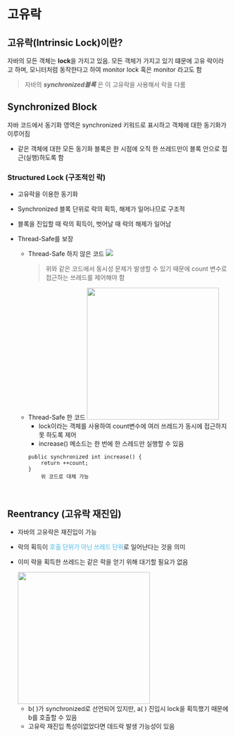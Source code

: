 # 고유락

## 고유락(Intrinsic Lock)이란?

자바의 모든 객체는 **lock**을 가지고 있음. 모든 객체가 가지고 있기 떄문에 고유 락이라고 하며, 모니터처럼 동작한다고 하여 monitor lock 혹은 monitor 라고도 함

> 자바의 **_synchronized블록_** 은 이 고유락을 사용해서 락을 다룸

## Synchronized Block

자바 코드에서 동기화 영역은 synchronized 키워드로 표시하고 객체에 대한 동기화가 이루어짐

- 같은 객체에 대한 모든 동기화 블록은 한 시점에 오직 한 쓰레드만이 블록 안으로 접근(실행)하도록 함

### Structured Lock (구조적인 락)

- 고유락을 이용한 동기화

- Synchronized 블록 단위로 락의 획득, 해제가 일어나므로 구조적

- 블록을 진입할 때 락의 획득이, 벗어날 때 락의 해제가 일어남

- Thread-Safe를 보장
  - Thread-Safe 하지 않은 코드
    <img src="https://github.com/Fun-Fun-Study/CS-Study/assets/73164347/4c9b6759-5577-4804-a58e-644fa49880c6">
    > 위와 같은 코드에서 동시성 문제가 발생할 수 있기 때문에 count 변수로 접근하는 쓰레드를 제어해야 함
  - Thread-Safe 한 코드
    <img src="https://github.com/Fun-Fun-Study/CS-Study/assets/73164347/27b985e7-e49d-40f0-9dab-672016ec3d2d" style="width: 300">
    - lock이라는 객체를 사용하여 count변수에 여러 쓰레드가 동시에 접근하지 못 하도록 제어
    - increase() 메소드는 한 번에 한 스레드만 실행할 수 있음
    ```
    public synchronized int increase() {
        return ++count;
    }
        위 코드로 대체 가능
    ```

<br>

## Reentrancy (고유락 재진입)

- 자바의 고유락은 재진입이 가능
- 락의 획득이 <span style="color: skyblue">**호출 단위가 아닌 쓰레드 단위**</span>로 일어난다는 것을 의미
- 이미 락을 획득한 쓰레드는 같은 락을 얻기 위해 대기할 필요가 없음

    <img src="https://github.com/Fun-Fun-Study/CS-Study/assets/73164347/4e8ad876-8ec9-4a39-8f52-93968a76be6b" style="width: 300">

  - b( )가 synchronized로 선언되어 있지만, a( ) 진입시 lock을 획득했기 때문에 b를 호출할 수 있음
  - 고유락 재진입 특성이없었다면 데드락 발생 가능성이 있음

##
